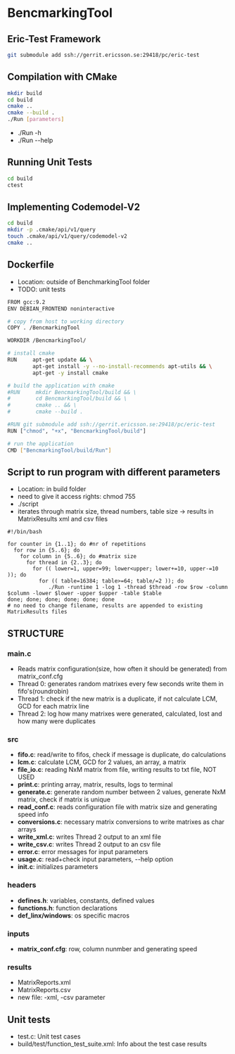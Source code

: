 # BencmarkingTool

## Eric-Test Framework
```bash
git submodule add ssh://gerrit.ericsson.se:29418/pc/eric-test
```

## Compilation with CMake

```bash
mkdir build
cd build
cmake ..
cmake --build .
./Run [parameters]
```

- ./Run -h
- ./Run --help

## Running Unit Tests
```bash
cd build
ctest
```

## Implementing Codemodel-V2
```bash
cd build
mkdir -p .cmake/api/v1/query
touch .cmake/api/v1/query/codemodel-v2
cmake ..
```

## Dockerfile
- Location: outside of BenchmarkingTool folder
- TODO: unit tests

```bash
FROM gcc:9.2
ENV DEBIAN_FRONTEND noninteractive

# copy from host to working directory
COPY . /BencmarkingTool

WORKDIR /BencmarkingTool/

# install cmake
RUN     apt-get update && \
        apt-get install -y --no-install-recommends apt-utils && \
        apt-get -y install cmake

# build the application with cmake
#RUN     mkdir BencmarkingTool/build && \
#        cd BencmarkingTool/build && \
#        cmake .. && \
#        cmake --build .

#RUN git submodule add ssh://gerrit.ericsson.se:29418/pc/eric-test
RUN ["chmod", "+x", "BencmarkingTool/build"]

# run the application
CMD ["BencmarkingTool/build/Run"]
```

## Script to run program with different parameters
- Location: in build folder
- need to give it access rights: chmod 755 <name>
- ./script
- iterates through matrix size, thread numbers, table size -> results in MatrixResults xml and csv files

```
#!/bin/bash

for counter in {1..1}; do #nr of repetitions
  for row in {5..6}; do
    for column in {5..6}; do #matrix size
      for thread in {2..3}; do
        for (( lower=1, upper=99; lower<upper; lower+=10, upper-=10 )); do
          for (( table=16384; table>=64; table/=2 )); do
             ./Run -runtime 1 -log 1 -thread $thread -row $row -column $column -lower $lower -upper $upper -table $table
done; done; done; done; done; done
# no need to change filename, results are appended to existing MatrixResults files
```

## STRUCTURE
### main.c 
- Reads matrix configuration(size, how often it should be generated) from matrix_conf.cfg
- Thread 0: generates random matrixes every few seconds write them in fifo's(roundrobin)
- Thread 1: check if the new matrix is a duplicate, if not calculate LCM, GCD for each matrix line
- Thread 2: log how many matrixes were generated, calculated, lost and how many were duplicates

### src
- **fifo.c**: read/write to fifos, check if message is duplicate, do calculations
- **lcm.c**: calculate LCM, GCD for 2 values, an array, a matrix
- **file_io.c**: reading NxM matrix from file, writing results to txt file, NOT USED
- **print.c**: printing array, matrix, results, logs to terminal
- **generate.c**: generate random number between 2 values, generate NxM matrix, check if matrix is unique
- **read_conf.c**: reads configuration file with matrix size and generating speed info
- **conversions.c**: necessary matrix conversions to write matrixes as char arrays
- **write_xml.c**: writes Thread 2 output to an xml file
- **write_csv.c**: writes Thread 2 output to an csv file
- **error.c**: error messages for input parameters
- **usage.c**: read+check input parameters, --help option
- **init.c**: initializes parameters

### headers
- **defines.h**: variables, constants, defined values
- **functions.h**: function declarations
- **def_linx/windows**: os specific macros

### inputs
- **matrix_conf.cfg**: row, column nunmber and generating speed

### results
- MatrixReports.xml
- MatrixReports.csv
- new file: -xml, -csv parameter 

## Unit tests
- test.c: Unit test cases
- build/test/function_test_suite.xml: Info about the test case results
